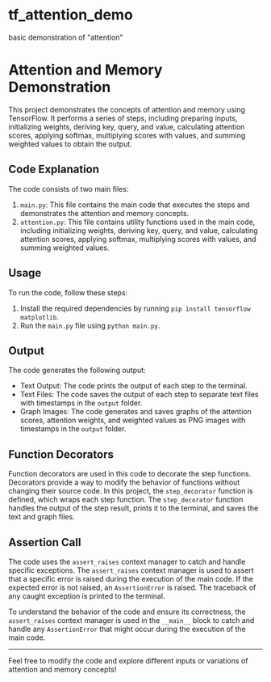 # tf_attention_demo
basic demonstration of "attention"

# Attention and Memory Demonstration

This project demonstrates the concepts of attention and memory using TensorFlow. It performs a series of steps, including preparing inputs, initializing weights, deriving key, query, and value, calculating attention scores, applying softmax, multiplying scores with values, and summing weighted values to obtain the output.

## Code Explanation

The code consists of two main files:

1. `main.py`: This file contains the main code that executes the steps and demonstrates the attention and memory concepts.
2. `attention.py`: This file contains utility functions used in the main code, including initializing weights, deriving key, query, and value, calculating attention scores, applying softmax, multiplying scores with values, and summing weighted values.

## Usage

To run the code, follow these steps:

1. Install the required dependencies by running `pip install tensorflow matplotlib`.
2. Run the `main.py` file using `python main.py`.

## Output

The code generates the following output:

- Text Output: The code prints the output of each step to the terminal.
- Text Files: The code saves the output of each step to separate text files with timestamps in the `output` folder.
- Graph Images: The code generates and saves graphs of the attention scores, attention weights, and weighted values as PNG images with timestamps in the `output` folder.

## Function Decorators

Function decorators are used in this code to decorate the step functions. Decorators provide a way to modify the behavior of functions without changing their source code. In this project, the `step_decorator` function is defined, which wraps each step function. The `step_decorator` function handles the output of the step result, prints it to the terminal, and saves the text and graph files.

## Assertion Call

The code uses the `assert_raises` context manager to catch and handle specific exceptions. The `assert_raises` context manager is used to assert that a specific error is raised during the execution of the main code. If the expected error is not raised, an `AssertionError` is raised. The traceback of any caught exception is printed to the terminal.

To understand the behavior of the code and ensure its correctness, the `assert_raises` context manager is used in the `__main__` block to catch and handle any `AssertionError` that might occur during the execution of the main code.

---

Feel free to modify the code and explore different inputs or variations of attention and memory concepts!
